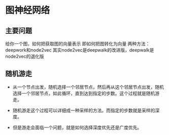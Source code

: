 # 图神经网络
## 主要问题
给你一个图，如何把获取图的向量表示
即如何把图转化为向量
两种方法：deepwork和node2vec
其实node2vec是deepwalk的改进版，deepwalk是node2vec的退化版
## 随机游走
- 从一个节点出发，随机选择一个邻居节点，然后再从这个邻居节点出发，随机选择一个邻居节点，如此循环，直到达到指定的步数。这个过程就是随机游走。

- 随机游走这个过程可以详细成一种采样的方法。而指定的步数就是采样的深度。

- 但是游走会面临一个问题，就是如何选择深度优先还是广度优先。